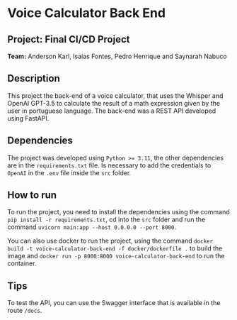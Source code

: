 <h1> Voice Calculator Back End </h1>

<h2> Project: Final CI/CD Project </h2>

**Team:**
Anderson Karl,
Isaías Fontes,
Pedro Henrique and
Saynarah Nabuco

## Description

This project the back-end of a voice calculator, that uses the Whisper and OpenAI GPT-3.5 to calculate the result of a math expression given by the user in portuguese language. The back-end was a REST API developed using FastAPI.

## Dependencies

The project was developed using `Python >= 3.11`, the other dependencies are in the `requirements.txt` file.
Is necessary to add the credentials to `OpenAI` in the `.env` file inside the `src` folder.

## How to run

To run the project, you need to install the dependencies using the command `pip install -r requirements.txt`, cd into the `src` folder and run the command `uvicorn main:app --host 0.0.0.0 --port 8000`.

You can also use docker to run the project, using the command `docker build -t voice-calculator-back-end -f docker/dockerfile .` to build the image and `docker run -p 8000:8000 voice-calculator-back-end` to run the container.

## Tips

To test the API, you can use the Swagger interface that is available in the route `/docs`.